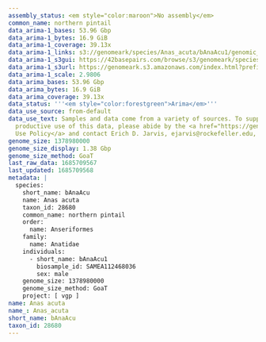```yaml
---
assembly_status: <em style="color:maroon">No assembly</em>
common_name: northern pintail
data_arima-1_bases: 53.96 Gbp
data_arima-1_bytes: 16.9 GiB
data_arima-1_coverage: 39.13x
data_arima-1_links: s3://genomeark/species/Anas_acuta/bAnaAcu1/genomic_data/arima/<br>
data_arima-1_s3gui: https://42basepairs.com/browse/s3/genomeark/species/Anas_acuta/bAnaAcu1/genomic_data/arima/
data_arima-1_s3url: https://genomeark.s3.amazonaws.com/index.html?prefix=species/Anas_acuta/bAnaAcu1/genomic_data/arima/
data_arima-1_scale: 2.9806
data_arima_bases: 53.96 Gbp
data_arima_bytes: 16.9 GiB
data_arima_coverage: 39.13x
data_status: '''<em style="color:forestgreen">Arima</em>'''
data_use_source: from-default
data_use_text: Samples and data come from a variety of sources. To support fair and
  productive use of this data, please abide by the <a href="https://genome10k.soe.ucsc.edu/data-use-policies/">Data
  Use Policy</a> and contact Erich D. Jarvis, ejarvis@rockefeller.edu, with any questions.
genome_size: 1378980000
genome_size_display: 1.38 Gbp
genome_size_method: GoaT
last_raw_data: 1685709567
last_updated: 1685709568
metadata: |
  species:
    short_name: bAnaAcu
    name: Anas acuta
    taxon_id: 28680
    common_name: northern pintail
    order:
      name: Anseriformes
    family:
      name: Anatidae
    individuals:
      - short_name: bAnaAcu1
        biosample_id: SAMEA112468036
        sex: male
    genome_size: 1378980000
    genome_size_method: GoaT
    project: [ vgp ]
name: Anas acuta
name_: Anas_acuta
short_name: bAnaAcu
taxon_id: 28680
---
```

